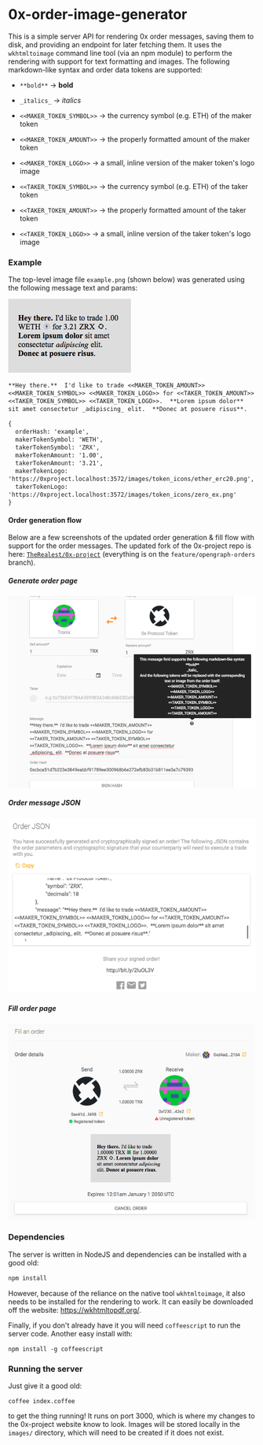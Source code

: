 0x-order-image-generator
========================

This is a simple server API for rendering 0x order messages, saving them to disk, and providing an endpoint for later fetching them. It uses the `wkhtmltoimage` command line tool (via an npm module) to perform the rendering with support for text formatting and images. The following markdown-like syntax and order data tokens are supported:

- `**bold**` -> __bold__
- `_italics_` -> *italics*


- `<<MAKER_TOKEN_SYMBOL>>` -> the currency symbol (e.g. ETH) of the maker token
- `<<MAKER_TOKEN_AMOUNT>>` -> the properly formatted amount of the maker token
- `<<MAKER_TOKEN_LOGO>>` -> a small, inline version of the maker token's logo image


- `<<TAKER_TOKEN_SYMBOL>>` -> the currency symbol (e.g. ETH) of the taker token
- `<<TAKER_TOKEN_AMOUNT>>` -> the properly formatted amount of the taker token
- `<<TAKER_TOKEN_LOGO>>` -> a small, inline version of the taker token's logo image

### Example
The top-level image file `example.png` (shown below) was generated using the following message text and params:

![Example rendered message](examples/example-message.png)

```
**Hey there.**  I'd like to trade <<MAKER_TOKEN_AMOUNT>> <<MAKER_TOKEN_SYMBOL>> <<MAKER_TOKEN_LOGO>> for <<TAKER_TOKEN_AMOUNT>> <<TAKER_TOKEN_SYMBOL>> <<TAKER_TOKEN_LOGO>>.  **Lorem ipsum dolor** sit amet consectetur _adipiscing_ elit.  **Donec at posuere risus**.
```

```
{
  orderHash: 'example',
  makerTokenSymbol: 'WETH',
  takerTokenSymbol: 'ZRX',
  makerTokenAmount: '1.00',
  takerTokenAmount: '3.21',
  makerTokenLogo: 'https://0xproject.localhost:3572/images/token_icons/ether_erc20.png',
  takerTokenLogo: 'https://0xproject.localhost:3572/images/token_icons/zero_ex.png'
}
```

#### Order generation flow
Below are a few screenshots of the updated order generation & fill flow with support for the order messages. The updated fork of the 0x-project repo is here: [`TheRealest/0x-project`](https://github.com/TheRealest/0x-monorepo/) (everything is on the `feature/opengraph-orders` branch).

##### Generate order page

![Generate order page](examples/generate-order-page.png)

##### Order message JSON

![Order message JSON](examples/order-message-json.png)

##### Fill order page

![Fill order page](examples/fill-order-page.png)

### Dependencies
The server is written in NodeJS and dependencies can be installed with a good old:

```bash
npm install
```

However, because of the reliance on the native tool `wkhtmltoimage`, it also needs to be installed for the rendering to work. It can easily be downloaded off the website: https://wkhtmltopdf.org/.

Finally, if you don't already have it you will need `coffeescript` to run the server code. Another easy install with:

```
npm install -g coffeescript
```

### Running the server
Just give it a good old:

```
coffee index.coffee
```

to get the thing running! It runs on port 3000, which is where my changes to the 0x-project website know to look. Images will be stored locally in the `images/` directory, which will need to be created if it does not exist.
